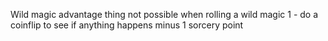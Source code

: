 Wild magic advantage thing not possible
when rolling a wild magic 1 - do a coinflip to see if anything happens
minus 1 sorcery point

